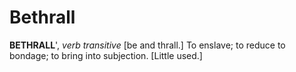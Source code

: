 # Bethrall

**BETHRALL**', _verb transitive_ \[be and thrall.\] To enslave; to reduce to bondage; to bring into subjection. \[Little used.\]